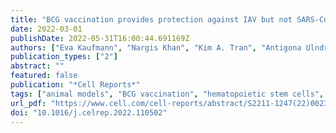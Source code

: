 ```yaml
---
title: "BCG vaccination provides protection against IAV but not SARS-CoV-2"
date: 2022-03-01
publishDate: 2022-05-31T16:00:44.691169Z
authors: ["Eva Kaufmann", "Nargis Khan", "Kim A. Tran", "Antigona Ulndreaj", "Erwan Pernet", "Ghislaine Fontes", "Andréanne Lupien", "Patrice Desmeules", "Fiona McIntosh", "Amina Abow", "Simone J. C. F. M. Moorlag", "Priya Debisarun", "Karen Mossman", "Arinjay Banerjee", "Danielle Karo-Atar", "Mina Sadeghi", "Samira Mubareka", "Donald C. Vinh", "Irah L. King", "Clinton S. Robbins", "Marcel A. Behr", "Mihai G. Netea", "Philippe Joubert", "Maziar Divangahi"]
publication_types: ["2"]
abstract: ""
featured: false
publication: "*Cell Reports*"
tags: ["animal models", "BCG vaccination", "hematopoietic stem cells", "influenza virus", "lung pathology", "monocytes", "SARS-CoV-2", "trained immunity"]
url_pdf: "https://www.cell.com/cell-reports/abstract/S2211-1247(22)00238-8"
doi: "10.1016/j.celrep.2022.110502"
---
```


